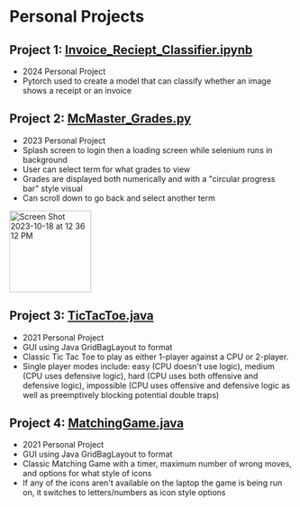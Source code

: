 # Personal Projects

## Project 1: [Invoice_Reciept_Classifier.ipynb](Pytorch%20Image%20Classification%20Model/Invoice_Reciept_Classifier.ipynb)

- 2024 Personal Project
- Pytorch used to create a model that can classify whether an image shows a receipt or an invoice

## Project 2: [McMaster_Grades.py](McMaster_Grades_App/McMaster_Grades.py)

- 2023 Personal Project
- Splash screen to login then a loading screen while selenium runs in background
- User can select term for what grades to view
- Grades are displayed both numerically and with a "circular progress bar" style visual
- Can scroll down to go back and select another term

<img width="145" alt="Screen Shot 2023-10-18 at 12 36 12 PM" src="https://github.com/kosanj/Completed-Projects/assets/148008365/363c7659-2295-4161-9d4b-d9375f89fca6">

## Project 3: [TicTacToe.java](Java%20GUIs/TicTacToe.java)

- 2021 Personal Project
- GUI using Java GridBagLayout to format
- Classic Tic Tac Toe to play as either 1-player against a CPU or 2-player.
- Single player modes include: easy (CPU doesn't use logic), medium (CPU uses defensive logic), hard (CPU uses both offensive and defensive logic), impossible (CPU uses offensive and defensive logic as well as preemptively blocking potential double traps)

## Project 4: [MatchingGame.java](Java%20GUIs/MatchingGame.java)

- 2021 Personal Project
- GUI using Java GridBagLayout to format
- Classic Matching Game with a timer, maximum number of wrong moves, and options for what style of icons
- If any of the icons aren't available on the laptop the game is being run on, it switches to letters/numbers as icon style options
